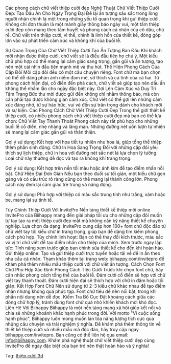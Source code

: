 Các phong cách chữ viết thiệp cưới đẹp
Nghệ Thuật Chữ Viết Thiệp Cưới Đẹp: Tạo Dấu Ấn Cho Ngày Trọng Đại
Để lại ấn tượng sâu sắc trong lòng người nhận chính là một trong những yếu tố quan trọng khi gửi thiệp cưới. Không chỉ đơn thuần là một mảnh giấy thông báo ngày vui, một tấm thiệp cưới đẹp còn mang theo tâm huyết và phong cách cá nhân của cô dâu, chú rể. Chữ viết trên thiệp cưới, vì thế, chính là linh hồn của thiết kế, đóng góp lớn vào sự phát triển cảm xúc và không khí của buổi lễ.

Sự Quan Trọng Của Chữ Viết Thiệp Cưới
Tạo Ấn Tượng Ban Đầu
Khi khách mời nhận được thiệp cưới, chữ viết sẽ là điều đầu tiên họ chú ý. Một kiểu chữ phù hợp có thể mang lại cảm giác sang trọng, gần gũi và ấn tượng, tạo nên một cái nhìn đầu tiên mạnh mẽ và thu hút.
Thể Hiện Phong Cách Của Cặp Đôi
Mỗi cặp đôi đều có một câu chuyện riêng. Font chữ mà bạn chọn có thể dễ dàng phản ánh niềm đam mê, sở thích và cá tính của cả hai. Từ phong cách hiện đại, cổ điển đến phá cách, chữ viết sẽ giúp tạo nên dấu ấn không thể nhầm lẫn cho ngày đặc biệt này.
Gợi Lên Cảm Xúc và Duy Trì Tâm Trạng
Bức thư mời được gửi đến không chỉ nhằm thông báo, mà còn cần phải tạo được không gian cảm xúc. Chữ viết có thể gợi lên những cảm xúc đáng nhớ, từ sự háo hức, vui vẻ đến sự trân trọng dành cho khách mời và sự kiện.
Các Phong Cách Chữ Viết Thiệp Cưới Đẹp
Trong thế giới thiết kế thiệp cưới, có nhiều phong cách chữ viết thiệp cưới đẹp mà bạn có thể lựa chọn:
Chữ Viết Tay Thanh Thoát
Phong cách này rất phù hợp cho những buổi lễ cổ điển, nhẹ nhàng và lãng mạn. Những đường nét uốn lượn tự nhiên sẽ mang lại cảm giác gần gũi và thân thiện.

Gợi ý sử dụng: Kết hợp với họa tiết tự nhiên như hoa lá, giúp tổng thể thiệp thêm phần sinh động.
Chữ In Hoa Sang Trọng
Đối với những cặp đôi yêu thích sự lịch thiệp, chữ in hoa với đường nét sắc nét là lựa chọn lý tưởng. Loại chữ này thường dễ đọc và tạo ra không khí trang trọng.

Gợi ý sử dụng: Kết hợp trên nền tối màu hoặc ánh kim để tạo điểm nhấn nổi bật.
Chữ Hiện Đại Đơn Giản
Nếu bạn theo đuổi sự tối giản, một kiểu chữ gọn gàng và có cấu trúc rõ ràng cũng có thể mang lại thành công lớn. Phong cách này đem lại cảm giác trẻ trung và năng động.

Gợi ý sử dụng: Phù hợp với thiệp có màu sắc trung tính như trắng, xám hoặc be, mang lại sự tinh tế.

Tùy Chỉnh Thiệp Cưới Với InvitePro
Nền tảng thiết kế thiệp mời online InvitePro của Biihappy mang đến giải pháp tối ưu cho những cặp đôi muốn tự tay tạo ra một thiệp cưới đẹp mắt mà không cần kỹ năng thiết kế chuyên nghiệp.
Lựa chọn đa dạng: InvitePro cung cấp hơn 100+ font chữ độc đáo từ chữ viết tay tới kiểu chữ in trang trọng, giúp bạn dễ dàng tìm kiếm phong cách phù hợp.
Tùy chỉnh linh hoạt: Bạn có thể thay đổi kích thước, màu sắc và vị trí chữ viết để tạo điểm nhấn cho thiệp của mình.
Xem trước ngay lập tức: Tính năng xem trước giúp bạn chỉnh sửa thiết kế cho đến khi hoàn hảo.
Gửi thiệp online: Tạo và gửi thiệp cưới trực tuyến hoặc tải về để in ấn theo nhu cầu cá nhân.
Tham khảo thêm tại trang web: biihappy.com/invitepro để khám phá thêm nhiều mẫu thiệp cưới với chữ viết ấn tượng.
Cách Chọn Font Chữ Phù Hợp
Xác Định Phong Cách Tiệc Cưới
Trước khi chọn font chữ, hãy cân nhắc phong cách tổng thể của buổi lễ.
Đám cưới cổ điển sẽ hợp với chữ viết tay thanh thoát.
Đám cưới hiện đại sẽ thích hợp với chữ in đậm hoặc tối giản.
Kết Hợp Font Chữ
Nên sử dụng từ 2–3 kiểu chữ khác nhau để tạo điểm nhấn nhưng không quá phức tạp. Font chữ tiêu đề nên nổi bật, trong khi phần nội dung nên dễ đọc.
Kiểm Tra Bố Cục
Đặt khoảng cách giữa các dòng chữ hợp lý, tránh dùng font chữ quá nhỏ khiến khách mời khó đọc.
Liên Hệ Với Biihappy
Biihappy là một nền tảng mạng xã hội giúp kết nối và chia sẻ những khoảnh khắc hạnh phúc trong đời. Với motto "Vì cuộc sống hạnh phúc", Biihappy luôn mong muốn lan tỏa năng lượng tích cực qua những câu chuyện và trải nghiệm ý nghĩa.
Để khám phá thêm thông tin về thiết kế thiệp cưới và nhiều mẫu mã độc đáo, hãy truy cập ngay biihappy.com/invitepro. Bạn cũng có thể liên hệ qua email: info@biihappy.com.
Khám phá nghệ thuật chữ viết thiệp cưới đẹp cùng InvitePro để ngày đặc biệt của bạn trở nên thật hoàn hảo và ý nghĩa!

Tag: [thiệp cưới 3d](https://blog.biihappy.com/post/thiep-cuoi-3d-xu-huong-doc-dao-va-giai-phap-thiep-cuoi-tien-loi-tai-invitepro)
